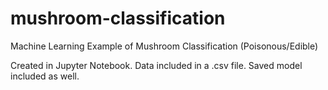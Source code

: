 # mushroom-classification
Machine Learning Example of Mushroom Classification (Poisonous/Edible)

Created in Jupyter Notebook. Data included in a .csv file. Saved model included as well. 
